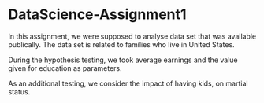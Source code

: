 # DataScience-Assignment1
In this assignment, we were supposed to analyse data set that was available publically. The data set is related to families who live in United States. 

During the hypothesis testing, we took average earnings and the value given for education as parameters. 

As an additional testing, we consider the impact of having kids, on martial status. 
